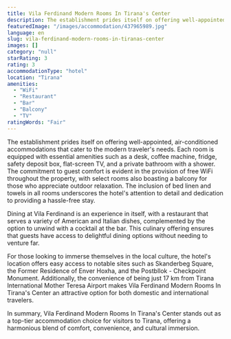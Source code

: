 ```yaml
---
title: Vila Ferdinand Modern Rooms In Tirana's Center
description: The establishment prides itself on offering well-appointed, air-conditioned accommodations that cater to the modern traveler's needs. Each room is equipped with
featuredImage: "/images/accommodation/437965989.jpg"
language: en
slug: vila-ferdinand-modern-rooms-in-tiranas-center
images: []
category: "null"
starRating: 3
rating: 3
accommodationType: "hotel"
location: "Tirana"
amenities:
  - "WiFi"
  - "Restaurant"
  - "Bar"
  - "Balcony"
  - "TV"
ratingWords: "Fair"
---
```


The establishment prides itself on offering well-appointed, air-conditioned accommodations that cater to the modern traveler's needs. Each room is equipped with essential amenities such as a desk, coffee machine, fridge, safety deposit box, flat-screen TV, and a private bathroom with a shower. The commitment to guest comfort is evident in the provision of free WiFi throughout the property, with select rooms also boasting a balcony for those who appreciate outdoor relaxation. The inclusion of bed linen and towels in all rooms underscores the hotel's attention to detail and dedication to providing a hassle-free stay.

Dining at Vila Ferdinand is an experience in itself, with a restaurant that serves a variety of American and Italian dishes, complemented by the option to unwind with a cocktail at the bar. This culinary offering ensures that guests have access to delightful dining options without needing to venture far.

For those looking to immerse themselves in the local culture, the hotel's location offers easy access to notable sites such as Skanderbeg Square, the Former Residence of Enver Hoxha, and the Postbllok - Checkpoint Monument. Additionally, the convenience of being just 17 km from Tirana International Mother Teresa Airport makes Vila Ferdinand Modern Rooms In Tirana's Center an attractive option for both domestic and international travelers.

In summary, Vila Ferdinand Modern Rooms In Tirana's Center stands out as a top-tier accommodation choice for visitors to Tirana, offering a harmonious blend of comfort, convenience, and cultural immersion.

